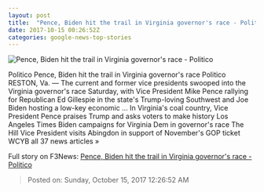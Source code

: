 ```yaml
---
layout: post
title:  "Pence, Biden hit the trail in Virginia governor's race - Politico"
date: 2017-10-15 00:26:52Z
categories: google-news-top-stories
---
```


![Pence, Biden hit the trail in Virginia governor's race - Politico](http://static.politico.com/70/9a/0fbfe8a1424c9b2c668cb7b9f96f/20171003-mike-pence-ap-1160.jpg)

Politico Pence, Biden hit the trail in Virginia governor's race Politico RESTON, Va. — The current and former vice presidents swooped into the Virginia governor's race Saturday, with Vice President Mike Pence rallying for Republican Ed Gillespie in the state's Trump-loving Southwest and Joe Biden hosting a low-key economic ... In Virginia's coal country, Vice President Pence praises Trump and asks voters to make history Los Angeles Times Biden campaigns for Virginia Dem in governor's race The Hill Vice President visits Abingdon in support of November's GOP ticket WCYB all 37 news articles »


Full story on F3News: [Pence, Biden hit the trail in Virginia governor's race - Politico](http://www.f3nws.com/n/ujrPqB)

> Posted on: Sunday, October 15, 2017 12:26:52 AM

